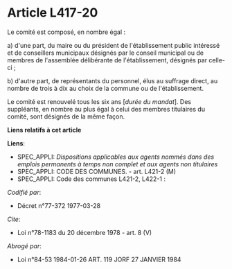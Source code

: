 # Article L417-20

Le comité est composé, en nombre égal :

a) d'une part, du maire ou du président de l'établissement public intéressé et de conseillers municipaux désignés par le
conseil municipal ou de membres de l'assemblée délibérante de l'établissement, désignés par celle-ci ;

b) d'autre part, de représentants du personnel, élus au suffrage direct, au nombre de trois à dix au choix de la commune ou
de l'établissement.

Le comité est renouvelé tous les six ans [*durée du mandat*]. Des suppléants, en nombre au plus égal à celui des membres
titulaires du comité, sont désignés de la même façon.

**Liens relatifs à cet article**

**Liens**:

  - SPEC_APPLI: *Dispositions applicables aux agents nommés dans des emplois permanents à temps non complet et aux agents non titulaires*
  - SPEC_APPLI: CODE DES COMMUNES. - art. L421-2 (M)
  - SPEC_APPLI: Code des communes L421-2, L422-1 :

_Codifié par_:

  - Décret n°77-372 1977-03-28

_Cite_:

  - Loi n°78-1183 du 20 décembre 1978 - art. 8 (V)

_Abrogé par_:

  - Loi n°84-53 1984-01-26 ART. 119 JORF 27 JANVIER 1984

